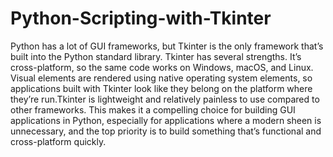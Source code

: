 # Python-Scripting-with-Tkinter

Python has a lot of GUI frameworks, but Tkinter is the only framework that’s built into the Python standard library. Tkinter has several strengths. It’s cross-platform, so the same code works on Windows, macOS, and Linux. Visual elements are rendered using native operating system elements, so applications built with Tkinter look like they belong on the platform where they’re run.Tkinter is lightweight and relatively painless to use compared to other frameworks. This makes it a compelling choice for building GUI applications in Python, especially for applications where a modern sheen is unnecessary, and the top priority is to build something that’s functional and cross-platform quickly.

